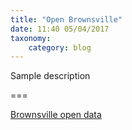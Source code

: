 ```yaml
---
title: "Open Brownsville"
date: 11:40 05/04/2017
taxonomy:
    category: blog
---
```


Sample description

===

[Brownsville open data](https://docs.google.com/spreadsheets/d/1_pv30hR3CsAq_zXndNUXVBG0uq958WRKuVxyGcAVIvE/edit?usp=sharing)
